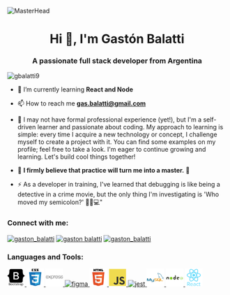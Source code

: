 ![MasterHead](https://github.com/GBalatti9/GBalatti9/blob/main/Let%E2%80%99s%20Code.png)
<h1 align="center">Hi 👋, I'm Gastón Balatti</h1>
<h3 align="center">A passionate full stack developer from Argentina</h3>

<p align="left"> <img src="https://komarev.com/ghpvc/?username=gbalatti9&label=Profile%20views&color=0e75b6&style=flat" alt="gbalatti9" /> </p>

- 🌱 I’m currently learning **React and Node**

- 📫 How to reach me **gas.balatti@gmail.com**

- 📄 I may not have formal professional experience (yet!), but I'm a self-driven learner and passionate about coding. My approach to learning is simple: every time I acquire a new technology or concept, I challenge myself to create a project with it. You can find some examples on my profile; feel free to take a look. I'm eager to continue growing and learning. Let's build cool things together!
  
- 💪 **I firmly believe that practice will turn me into a master.** 🚀
  
- ⚡ As a developer in training, I've learned that debugging is like being a detective in a crime movie, but the only thing I'm investigating is 'Who moved my semicolon?' 🕵️‍♂️💻"

<h3 align="left">Connect with me:</h3>
<p align="left">
<a href="https://twitter.com/gaston_balatti" target="blank"><img align="center" src="https://raw.githubusercontent.com/rahuldkjain/github-profile-readme-generator/master/src/images/icons/Social/twitter.svg" alt="gaston_balatti" height="30" width="40" /></a>
<a href="https://www.linkedin.com/in/gast%C3%B3n-balatti-8b5b441ba/" target="blank"><img align="center" src="https://raw.githubusercontent.com/rahuldkjain/github-profile-readme-generator/master/src/images/icons/Social/linked-in-alt.svg" alt="gaston balatti" height="30" width="40" /></a>
<a href="https://instagram.com/gaston.balatti?igshid=OGQ5ZDc2ODk2ZA%3D%3D&utm_source=qr" target="blank"><img align="center" src="https://raw.githubusercontent.com/rahuldkjain/github-profile-readme-generator/master/src/images/icons/Social/instagram.svg" alt="gaston_balatti" height="30" width="40" /></a>
</p>

<h3 align="left">Languages and Tools:</h3>
<p align="left"> <a href="https://getbootstrap.com" target="_blank" rel="noreferrer"> <img src="https://raw.githubusercontent.com/devicons/devicon/master/icons/bootstrap/bootstrap-plain-wordmark.svg" alt="bootstrap" width="40" height="40"/> </a> <a href="https://www.w3schools.com/css/" target="_blank" rel="noreferrer"> <img src="https://raw.githubusercontent.com/devicons/devicon/master/icons/css3/css3-original-wordmark.svg" alt="css3" width="40" height="40"/> </a> <a href="https://expressjs.com" target="_blank" rel="noreferrer"> <img src="https://raw.githubusercontent.com/devicons/devicon/master/icons/express/express-original-wordmark.svg" alt="express" width="40" height="40"/> </a> <a href="https://www.figma.com/" target="_blank" rel="noreferrer"> <img src="https://www.vectorlogo.zone/logos/figma/figma-icon.svg" alt="figma" width="40" height="40"/> </a> <a href="https://www.w3.org/html/" target="_blank" rel="noreferrer"> <img src="https://raw.githubusercontent.com/devicons/devicon/master/icons/html5/html5-original-wordmark.svg" alt="html5" width="40" height="40"/> </a> <a href="https://developer.mozilla.org/en-US/docs/Web/JavaScript" target="_blank" rel="noreferrer"> <img src="https://raw.githubusercontent.com/devicons/devicon/master/icons/javascript/javascript-original.svg" alt="javascript" width="40" height="40"/> </a> <a href="https://jestjs.io" target="_blank" rel="noreferrer"> <img src="https://www.vectorlogo.zone/logos/jestjsio/jestjsio-icon.svg" alt="jest" width="40" height="40"/> </a> <a href="https://www.mysql.com/" target="_blank" rel="noreferrer"> <img src="https://raw.githubusercontent.com/devicons/devicon/master/icons/mysql/mysql-original-wordmark.svg" alt="mysql" width="40" height="40"/> </a> <a href="https://nodejs.org" target="_blank" rel="noreferrer"> <img src="https://raw.githubusercontent.com/devicons/devicon/master/icons/nodejs/nodejs-original-wordmark.svg" alt="nodejs" width="40" height="40"/> </a> <a href="https://reactjs.org/" target="_blank" rel="noreferrer"> <img src="https://raw.githubusercontent.com/devicons/devicon/master/icons/react/react-original-wordmark.svg" alt="react" width="40" height="40"/> </a> </p>
